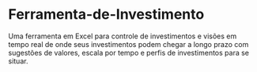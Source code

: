 # Ferramenta-de-Investimento
Uma ferramenta em Excel para controle de investimentos e visões em tempo real de onde seus investimentos podem chegar a longo prazo com sugestões de valores, escala por tempo e perfis de investimentos para se situar.  
